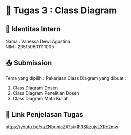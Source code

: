 # 📁 Tugas 3 : Class Diagram

## 👤 Identitas Intern
Nama : Vanessa Dewi Agustina       
NIM  : 235150601111005

## 📤 Submission

Tema yang dipilih : Pekerjaan
Class Diagram yang dibuat : 
1. Class Diagram Dosen
2. Class Diagram Penelitian Dosen
3. Class Diagram Mata Kuliah

## 🔗 Link Penjelasan Tugas

https://youtu.be/xsZNbqnicZA?si=IF9SkzujyLXRc2mw
